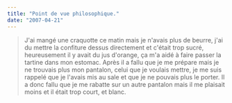 ```yaml
---
title: "Point de vue philosophique."
date: "2007-04-21"
---
```


> J'ai mangé une craquotte ce matin mais je n'avais plus de beurre, j'ai du mettre la confiture dessus directement et c'était trop sucré, heureusement il y avait du jus d'orange, ça m'a aidé à faire passer la tartine dans mon estomac. Après il a fallu que je me prépare mais je ne trouvais plus mon pantalon, celui que je voulais mettre, je me suis rappelé que je l'avais mis au sale et que je ne pouvais plus le porter. Il a donc fallu que je me rabatte sur un autre pantalon mais il me plaisait moins et il était trop court, et blanc.
